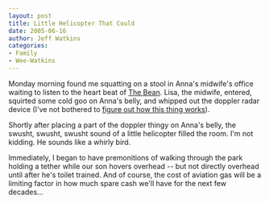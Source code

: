 ```yaml
---
layout: post
title: Little Helicopter That Could
date: 2005-06-16
author: Jeff Watkins
categories:
- Family
- Wee-Watkins
---
```


Monday morning found me squatting on a stool in Anna's midwife's office waiting to listen to the heart beat of [The Bean][bean]. Lisa, the midwife, entered, squirted some cold goo on Anna's belly, and whipped out the doppler radar device (I've not bothered to [figure out how this thing works][spock-doppler]).

Shortly after placing a part of the doppler thingy on Anna's belly, the swusht, swusht, swusht sound of a little helicopter filled the room. I'm not kidding. He sounds like a whirly bird.

Immediately, I began to have premonitions of walking through the park holding a tether while our son hovers overhead -- but not directly overhead until after he's toilet trained. And of course, the cost of aviation gas will be a limiting factor in how much spare cash we'll have for the next few decades...


[bean]: http://metrocat.org/photography/wee-watkins/baby-belly-week-10.html
    "The Bean is not photogenic yet"
[spock-doppler]: http://www.drspock.com/article/0,1510,9851,00.html
    "Dr. Spock on the Doppler Radar device..."